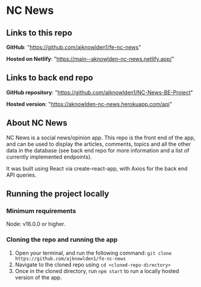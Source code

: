 # NC News

## Links to this repo

**GitHub**: "https://github.com/ajknowlden1/fe-nc-news"

**Hosted on Netlify**: "https://main--aknowlden-nc-news.netlify.app/"

## Links to back end repo

**GitHub repository**: "https://github.com/ajknowlden1/NC-News-BE-Project"

**Hosted version**: "https://aknowlden-nc-news.herokuapp.com/api"

## About NC News

NC News is a social news/opinion app. This repo is the front end of the app, and can be used to display the articles, comments, topics and all the other data in the database (see back end repo for more information and a list of currently implemented endpoints).

It was built using React via create-react-app, with Axios for the back end API queries.

## Running the project locally

### Minimum requirements

Node: v16.0.0 or higher.

### Cloning the repo and running the app

1. Open your terminal, and run the following command: `git clone https://github.com/ajknowlden1/fe-nc-news`
2. Navigate to the cloned repo using `cd <cloned-repo-directory>`
3. Once in the cloned directory, run `npm start` to run a locally hosted version of the app.

